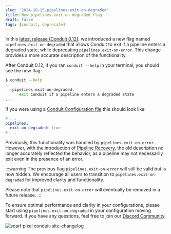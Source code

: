 ```yaml
---
slug: '2024-10-15-pipelines-exit-on-degraded'
title: New pipelines.exit-on-degraded flag
draft: false
tags: [conduit, deprecate]
---
```


In this [latest release (Conduit 0.12)](/changelog/2024-10-10-conduit-0-12-0-release.md), we introduced a new flag named `pipelines.exit-on-degraded` that allows Conduit to exit if a pipeline enters a degraded state, while deprecating `pipelines.exit-on-error`. This change provides a more accurate description of the functionality.

<!--truncate-->

After Conduit 0.12, if you ran `conduit --help` in your terminal, you should see the new flag:

```bash
$ conduit --help
...
  -pipelines.exit-on-degraded:
      exit Conduit if a pipeline enters a degraded state
...
```

If you were using a [Conduit Configuration file](/docs/configuration#configuration-file) this should look like:

```yaml title="conduit.yaml"
# ...
pipelines:
  exit-on-degraded: true
# ...
```

Previously, this functionality was handled by `pipelines.exit-on-error`. However, with the introduction of [Pipeline Recovery](/docs/using/other-features/pipeline-recovery), the old description no longer accurately reflected the behavior, as a pipeline may not necessarily exit even in the presence of an error.

:::warning
The previous flag `pipelines.exit-on-error` will still be valid but is now hidden. We encourage all users to transition to `pipelines.exit-on-degraded` for improved clarity and functionality. 

Please note that `pipelines.exit-on-error` will eventually be removed in a future release.
:::

To ensure optimal performance and clarity in your configurations, please start using `pipelines.exit-on-degraded` in your configuration moving forward. If you have any questions, feel free to join our [Discord Community](https://discord.meroxa.com/).

![scarf pixel conduit-site-changelog](https://static.scarf.sh/a.png?x-pxid=b43cda70-9a98-4938-8857-471cc05e99c5)